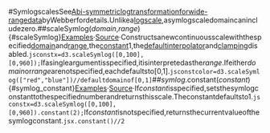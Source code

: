 #SymlogscalesSee[Abi-symmetriclogtransformationforwide-rangedata](https://www.researchgate.net/profile/John_Webber4/publication/233967063_A_bi-symmetric_log_transformation_for_wide-range_data/links/0fcfd50d791c85082e000000.pdf)byWebberfordetails.Unlikea[logscale](./log.md),asymlogscaledomaincanincludezero.##scaleSymlog(*domain*,*range*){#scaleSymlog}[Examples](https://observablehq.com/@d3/continuous-scales)·[Source](https://github.com/d3/d3-scale/blob/main/src/symlog.js)·Constructsanewcontinuousscalewiththespecified[domain](./linear.md#linear_domain)and[range](./linear.md#linear_range),the[constant](#symlog_constant)1,the[default](../d3-interpolate/value.md#interpolate)[interpolator](./linear.md#linear_interpolate)and[clamping](./linear.md#linear_clamp)disabled.```jsconstx=d3.scaleSymlog([0,100],[0,960]);```Ifasingleargumentisspecified,itisinterpretedasthe*range*.Ifeither*domain*or*range*arenotspecified,eachdefaultsto[0,1].```jsconstcolor=d3.scaleSymlog(["red","blue"])//defaultdomainof[0,1]```##*symlog*.constant(*constant*){#symlog_constant}[Examples](https://observablehq.com/@d3/continuous-scales)·[Source](https://github.com/d3/d3-scale/blob/main/src/symlog.js)·If*constant*isspecified,setsthesymlogconstanttothespecifiednumberandreturnsthisscale.Theconstantdefaultsto1.```jsconstx=d3.scaleSymlog([0,100],[0,960]).constant(2);```If*constant*isnotspecified,returnsthecurrentvalueofthesymlogconstant.```jsx.constant()//2```